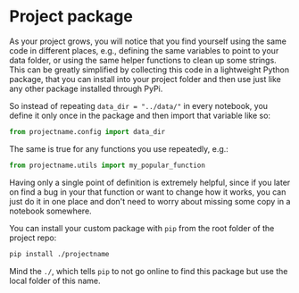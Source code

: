 # Project package

As your project grows, you will notice that you find yourself using the same code in different places, e.g., defining the same variables to point to your data folder, or using the same helper functions to clean up some strings. This can be greatly simplified by collecting this code in a lightweight Python package, that you can install into your project folder and then use just like any other package installed through PyPi.

So instead of repeating `data_dir = "../data/"` in every notebook, you define it only once in the package and then import that variable like so:

```python
from projectname.config import data_dir
```

The same is true for any functions you use repeatedly, e.g.:

```python
from projectname.utils import my_popular_function
```

Having only a single point of definition is extremely helpful, since if you later on find a bug in your that function or want to change how it works, you can just do it in one place and don't need to worry about missing some copy in a notebook somewhere.

You can install your custom package with `pip` from the root folder of the project repo:

```bash
pip install ./projectname
```
Mind the `./`, which tells `pip` to not go online to find this package but use the local folder of this name.